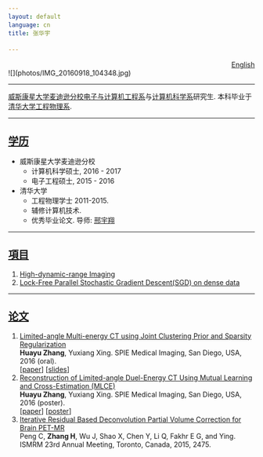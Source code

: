 ```yaml
---
layout: default
language: cn
title: 张华宇

---
```


<div style="text-align: right"> <a href="index.html">English</a></div>
![](photos/IMG_20160918_104348.jpg)

---
[威斯康星大学麦迪逊分校](http://www.wisc.edu/)[电子与计算机工程系](http://www.engr.wisc.edu/ece.html)与[计算机科学系](https://www.cs.wisc.edu/)研究生. 本科毕业于[清华大学](http://www.tsinghua.edu.cn/publish/newthu/index.html)[工程物理系](http://www.tsinghua.edu.cn/publish/ep/index.html). 

- - -
## [学历](#edu)
- 威斯康星大学麦迪逊分校
    - 计算机科学硕士, 2016 - 2017
    - 电子工程硕士, 2015 - 2016
- 清华大学
    - 工程物理学士 2011-2015.
    - 辅修计算机技术.
    - 优秀毕业论文. 导师: [邢宇翔](http://www.tsinghua.edu.cn/publish/epen/1733/2010/20101211172428918347272/20101211172428918347272_.html)

---
## [項目](#prj)
1. [High-dynamic-range Imaging](https://gug11.github.io/HDR/) <!-- ![](photos/Hall.jpg) -->
1. [Lock-Free Parallel Stochastic Gradient Descent(SGD) on dense data](https://gug11.github.io/parallelSGD/)

---
## [论文](#pub)
1. [Limited-angle Multi-energy CT using Joint Clustering Prior and Sparsity Regularization](http://dx.doi.org/10.1117/12.2214312) <br />  __Huayu Zhang__, Yuxiang Xing. SPIE Medical Imaging, San Diego, USA, 2016 (oral). <br />\[[paper](papers/CPSR.pdf)\] \[[slides](papers/CPSR_slides.pdf)\]
1. [Reconstruction of Limited-angle Duel-Energy CT Using Mutual Learning and Cross-Estimation (MLCE)](http://dx.doi.org/10.1117/12.2211224) <br /> __Huayu Zhang__, Yuxiang Xing. SPIE Medical Imaging, San Diego, USA, 2016 (poster). <br /> \[[paper](papers/MLCE.pdf)\] \[[poster](papers/MLCE_poster.pdf)\]
1. [Iterative Residual Based Deconvolution Partial Volume Correction for Brain PET-MR](papers/IRD.pdf) <br /> Peng C, __Zhang H__, Wu J, Shao X, Chen Y, Li Q, Fakhr E G, and Ying. ISMRM 23rd Annual Meeting, Toronto, Canada, 2015, 2475.

